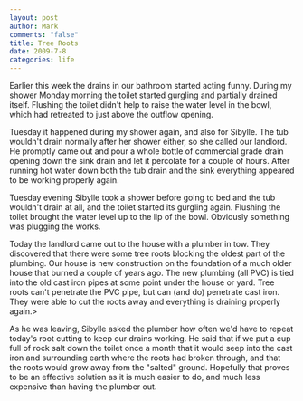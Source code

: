 ```yaml
--- 
layout: post
author: Mark
comments: "false"
title: Tree Roots
date: 2009-7-8
categories: life
---
```

<p>Earlier this week the drains in our bathroom started acting funny. During my shower Monday morning the toilet started gurgling and partially drained itself. Flushing the toilet didn't help to raise the water level in the bowl, which had retreated to just above the outflow opening.</p>
<p>Tuesday it happened during my shower again, and also for Sibylle. The tub wouldn't drain normally after her shower either, so she called our landlord. He promptly came out and pour a whole bottle of commercial grade drain opening down the sink drain and let it percolate for a couple of hours. After running hot water down both the tub drain and the sink everything appeared to be working properly again.</p>
<p>Tuesday evening Sibylle took a shower before going to bed and the tub wouldn't drain at all, and the toilet started its gurgling again. Flushing the toilet brought the water level up to the lip of the bowl. Obviously something was plugging the works.</p>
<p>Today the landlord came out to the house with a plumber in tow. They discovered that there were some tree roots blocking the oldest part of the plumbing. Our house is new construction on the foundation of a much older house that burned a couple of years ago. The new plumbing (all PVC) is tied into the old cast iron pipes at some point under the house or yard. Tree roots can't penetrate the PVC pipe, but can (and do) penetrate cast iron. They were able to cut the roots away and everything is draining properly again.></p>
<p>As he was leaving, Sibylle asked the plumber how often we'd have to repeat today's root cutting to keep our drains working. He said that if we put a cup full of rock salt down the toilet once a month that it would seep into the cast iron and surrounding earth where the roots had broken through, and that the roots would grow away from the "salted" ground. Hopefully that proves to be an effective solution as it is much easier to do, and much less expensive than having the plumber out.</p>

